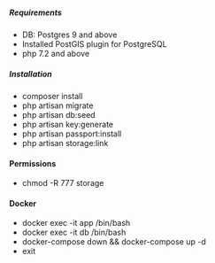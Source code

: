 ##### Requirements
- DB: Postgres 9 and above
- Installed PostGIS plugin for PostgreSQL
- php 7.2 and above

##### Installation
- composer install
- php artisan migrate
- php artisan db:seed
- php artisan key:generate
- php artisan passport:install
- php artisan storage:link

#### Permissions
- chmod -R 777 storage

#### Docker
- docker exec -it app /bin/bash
- docker exec -it db /bin/bash
- docker-compose down && docker-compose up -d
- exit